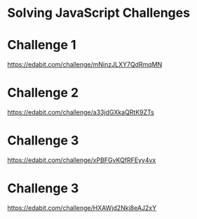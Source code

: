 # Solving JavaScript Challenges

# Challenge 1
https://edabit.com/challenge/mNinzJLXY7QdRmqMN

# Challenge 2
https://edabit.com/challenge/a33jdGXkaQRtK9ZTs

# Challenge 3
https://edabit.com/challenge/xPBFGvKQfRFEyy4vx

# Challenge 3
https://edabit.com/challenge/HXAWjd2Nkj8eAJ2xY